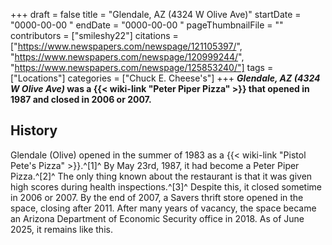 +++
draft = false
title = "Glendale, AZ (4324 W Olive Ave)"
startDate = "0000-00-00 "
endDate = "0000-00-00 "
pageThumbnailFile = ""
contributors = ["smileshy22"]
citations = ["https://www.newspapers.com/newspage/121105397/", "https://www.newspapers.com/newspage/120999244/", "https://www.newspapers.com/newspage/125853240/"]
tags = ["Locations"]
categories = ["Chuck E. Cheese's"]
+++
***Glendale, AZ (4324 W Olive Ave)* was a {{< wiki-link "Peter Piper Pizza" >}} that opened in 1987 and closed in 2006 or 2007.**

## History

Glendale (Olive) opened in the summer of 1983 as a {{< wiki-link "Pistol Pete's Pizza" >}}.^[1]^ By May 23rd, 1987, it had become a Peter Piper Pizza.^[2]^ The only thing known about the restaurant is that it was given high scores during health inspections.^[3]^ Despite this, it closed sometime in 2006 or 2007. By the end of 2007, a Savers thrift store opened in the space, closing after 2011. After many years of vacancy, the space became an Arizona Department of Economic Security office in 2018. As of June 2025, it remains like this.
